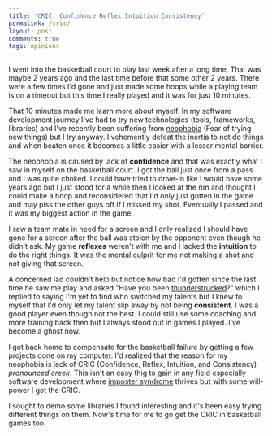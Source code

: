 ```yaml
---
title: 'CRIC: Confidence Reflex Intuition Consistency'
permalink: /cric/
layout: post
comments: true
tags: opinions
---
```

I went into the basketball court to play last week after a long time. That was maybe 2 years ago and the last time before that some other 2 years. There were a few times I'd gone and just made some hoops while a playing team is on a timeout but this time I really played and it was for just 10 minutes.
<!--more-->

That 10 minutes made me learn more about myself. In my software development journey I've had to try new technologies (tools, frameworks, libraries) and I've recently been suffering from [neophobia][1] (Fear of trying new things) but I try anyway. I vehemently defeat the inertia to not do things and when beaten once it becomes a little easier with a lesser mental barrier.

The neophobia is caused by lack of **confidence** and that was exactly what I saw in myself on the basketball court. I got the ball just once from a pass and I was quite choked. I could have tried to drive-in like I would have some years ago but I just stood for a while then I looked at the rim and thought I could make a hoop and  reconsidered that I'd only just gotten in the game and may piss the other guys off if I missed my shot. Eventually I passed and it was my biggest action in the game.

I saw a team mate in need for a screen and I only realized I should have gone for a screen after the ball was stolen by the opponent even though he didn't ask. My game **reflexes** weren't with me and I lacked the **intuition** to do the right things. It was the mental culprit for me not making a shot and not giving that screen.

A concerned lad couldn't help but notice how bad I'd gotten since the last time he saw me play and asked "Have you been [thunderstrucked][2]?" which I replied to saying I'm yet to find who switched my talents but I knew to myself that I'd only let my talent slip away by not being **consistent**. I was a good player even though not the best. I could still use some coaching and more training back then but I always stood out in games I played. I've become a ghost now.

I got back home to compensate for the basketball failure by getting a few projects done on my computer. I'd realized that the reason for my neophobia is lack of CRIC (Confidence, Reflex, Intuition, and Consistency) *pronounced creek*. This isn't an easy thig to gain in any field especially software development where [imposter syndrome][3] thrives but with some will-power I got the CRIC.

I sought to demo some libraries I found interesting and it's been easy trying different things on them. Now's time for me to go get the CRIC in basketball games too.

[1]:https://en.wikipedia.org/wiki/Neophobia
[2]:http://www.imdb.com/title/tt2041488/
[3]:https://medium.com/the-year-of-the-looking-glass/the-imposter-syndrome-9e23e2326d88
